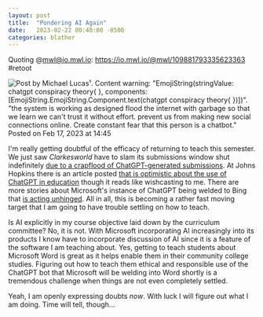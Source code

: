 ```yaml
---
layout: post
title:  "Pondering AI Again"
date:   2023-02-22 00:40:00 -0500
categories: blather
---
```

Quoting @mwl@io.mwl.io: <https://io.mwl.io/@mwl/109881793335623363> #retoot

![Post by Michael Lucas¹. Content warning: "EmojiString(stringValue: chatgpt conspiracy theory{
}, components: [EmojiString.EmojiString.Component.text(chatgpt conspiracy theory{
})])". "the system is working as designed flood the internet with garbage so that we learn we can't trust it without effort. prevent us from making new social connections online. Create constant fear that this person is a chatbot." Posted on Feb 17, 2023 at 14:45]({{site.url}}/img/chat-conspiracy.jpg)

I'm really getting doubtful of the efficacy of returning to teach this semester.  We just saw *Clarkesworld* have to slam its submissions window shut indefinitely [due to a crapflood of ChatGPT-generated submissions](http://web.archive.org/web/20230222022224/https://arstechnica.com/information-technology/2023/02/sci-fi-becomes-real-as-renowned-magazine-closes-submissions-due-to-ai-writers/).  At Johns Hopkins there is an article posted [that is optimistic about the use of ChatGPT in education](http://web.archive.org/web/20230222055340/https://hub.jhu.edu/2023/02/20/chatgpt-in-higher-education-discussion/) though it reads like wishcasting to me.  There are more stories about Microsoft's instance of ChatGPT being welded to Bing that [is acting unhinged](https://www.msn.com/en-gb/money/technology/microsoft-sets-new-limits-on-bing-chatgpt-to-prevent-unhinged-behavior/ar-AA17M0Nu).  All in all, this is becoming a rather fast moving target that I am going to have trouble settling on how to teach.

Is AI explicitly in my course objective laid down by the curriculum committee?  No, it is not.  With Microsoft incorporating AI increasingly into its products I know have to incorporate discussion of AI since it is a feature of the software I am teaching about.  Yes, getting to teach students about Microsoft Word is great as it helps enable them in their community college studies.  Figuring out how to teach them ethical and responsible use of the ChatGPT bot that Microsoft will be welding into Word shortly is a tremendous challenge when things are not even completely settled.

Yeah, I am openly expressing doubts *now*.  With luck I will figure out what I am doing.  Time will tell, though...
